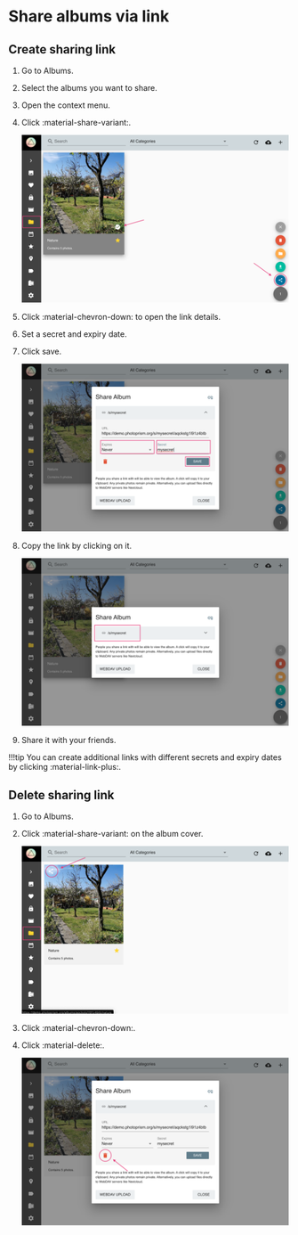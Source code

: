 # Share albums via link #

## Create sharing link ##
1. Go to Albums.
2. Select the albums you want to share.
3. Open the context menu.
4. Click :material-share-variant:.
    
    ![Screenshot](img/share-1.png)
    
5. Click :material-chevron-down: to open the link details.
6. Set a secret and expiry date.
7. Click save.
    
    ![Screenshot](img/share-2.png)
    
8. Copy the link by clicking on it.
    
    ![Screenshot](img/share-3.png)
    
9. Share it with your friends.



!!!tip
    You can create additional links with different secrets and expiry dates by clicking :material-link-plus:.

## Delete sharing link ##

1. Go to Albums.
2. Click :material-share-variant: on the album cover.

    ![Screenshot](img/delete-share-1.png)
    
3. Click :material-chevron-down:.
4. Click :material-delete:.

     ![Screenshot](img/delete-share-2.png)